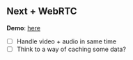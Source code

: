 ## Next + WebRTC

**Demo**: [here](https://next-webrtc-sage.vercel.app/)

- [ ] Handle video + audio in same time
- [ ] Think to a way of caching some data?
